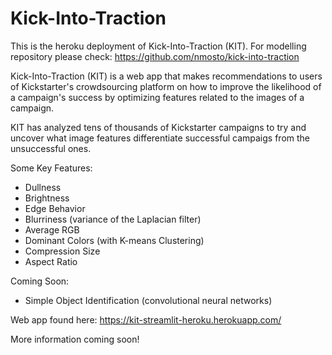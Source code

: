 # Kick-Into-Traction

This is the heroku deployment of Kick-Into-Traction (KIT). For modelling repository please check: https://github.com/nmosto/kick-into-traction

Kick-Into-Traction (KIT) is a web app that makes recommendations to users of Kickstarter's crowdsourcing platform on how to improve the likelihood of a campaign's success by optimizing features related to the images of a campaign.

KIT has analyzed tens of thousands of Kickstarter campaigns to try and uncover what image features differentiate successful campaigs from the unsuccessful ones. 

Some Key Features:

* Dullness
* Brightness
* Edge Behavior
* Blurriness (variance of the Laplacian filter)
* Average RGB 
* Dominant Colors (with K-means Clustering)
* Compression Size
* Aspect Ratio


Coming Soon:

* Simple Object Identification (convolutional neural networks)


Web app found here:
https://kit-streamlit-heroku.herokuapp.com/

More information coming soon!
